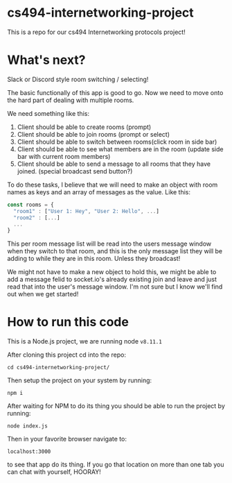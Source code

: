 # cs494-internetworking-project

This is a repo for our cs494 Internetworking protocols project!

# What's next?

Slack or Discord style room switching / selecting!

The basic functionally of this app is good to go. Now we need to move onto the hard part of dealing with multiple rooms.

We need something like this:

1. Client should be able to create rooms (prompt)
2. Client should be able to join rooms (prompt or select)
3. Client should be able to switch between rooms(click room in side bar)
4. Client should be able to see what members are in the room (update side bar with current room members)
5. Client should be able to send a message to all rooms that they have joined. (special broadcast send button?)

To do these tasks, I believe that we will need to make an object with room names as keys and an array of messages as the value. Like this:

```javascript
const rooms = {
  "room1" : ["User 1: Hey", "User 2: Hello", ...]
  "room2" : [...]
  ...
}
```

This per room message list will be read into the users message window when they switch to that room, and this is the only message list they will be adding to while they are in this room. Unless they broadcast!

We might not have to make a new object to hold this, we might be able to add a message felid to socket.io's already existing join and leave and just read that into the user's message window. I'm not sure but I know we'll find out when we get started!

# How to run this code

This is a Node.js project, we are running node `v8.11.1`

After cloning this project cd into the repo:

```
cd cs494-internetworking-project/
```

Then setup the project on your system by running:

```
npm i
```

After waiting for NPM to do its thing you should be able to run the project by running:

```
node index.js
```

Then in your favorite browser navigate to:

```
localhost:3000
```

to see that app do its thing. If you go that location on more than one tab you can chat with yourself, HOORAY!
